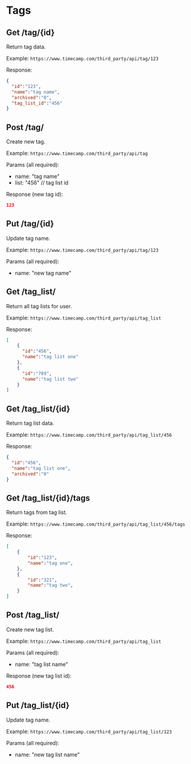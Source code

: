 Tags
======


Get /tag/{id}
----------

Return tag data.

Example:
`https://www.timecamp.com/third_party/api/tag/123`

Response:
```json
{
  "id":"123",
  "name":"tag name",
  "archived":"0",
  "tag_list_id":"456"
}
```

Post /tag/
----------

Create new tag.

Example:
`https://www.timecamp.com/third_party/api/tag`

Params (all required):
* name: "tag name"
* list: "456" // tag list id

Response (new tag id):
```json
123
```

Put /tag/{id}
----------

Update tag name.

Example:
`https://www.timecamp.com/third_party/api/tag/123`

Params (all required):
* name: "new tag name"

Get /tag_list/
----------

Return all tag lists for user.

Example:
`https://www.timecamp.com/third_party/api/tag_list`

Response:
```json
[
    {
      "id":"456",
      "name":"tag list one"
    },
    {
      "id":"789",
      "name":"tag list two"
    }
]
```

Get /tag_list/{id}
----------

Return tag list data.

Example:
`https://www.timecamp.com/third_party/api/tag_list/456`

Response:
```json
{
  "id":"456",
  "name":"tag list one",
  "archived":"0"
}
```

Get /tag_list/{id}/tags
----------

Return tags from tag list.

Example:
`https://www.timecamp.com/third_party/api/tag_list/456/tags`

Response:
```json
[
    {
        "id":"123",
        "name":"tag one",
    },
    {
        "id":"321",
        "name":"tag two",
    }
]
```

Post /tag_list/
----------

Create new tag list.

Example:
`https://www.timecamp.com/third_party/api/tag_list`

Params (all required):
* name: "tag list name"

Response (new tag list id):
```json
456
```

Put /tag_list/{id}
----------

Update tag name.

Example:
`https://www.timecamp.com/third_party/api/tag_list/123`

Params (all required):
* name: "new tag list name"
